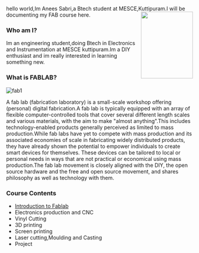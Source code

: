 hello world,Im Anees Sabri,a Btech student at MESCE,Kuttipuram.I will be documenting my  FAB course here.<img src="aneesabri.github.io/IMG_20170729_125428-min.jpg" height="180" width="140" 
align="right">

### Who am I?
Im an engineering student,doing Btech in Electronics and Instrumentation at MESCE kuttipuram.Im a DIY enthusiast and im really interested in learning something new.
### What is FABLAB?
![fab1](https://user-images.githubusercontent.com/30663146/29808907-d9fbc848-8c4e-11e7-9109-e0ee64ba920a.png)


A fab lab (fabrication laboratory) is a small-scale workshop offering (personal) digital fabrication.A fab lab is typically equipped with an array of flexible computer-controlled tools that cover several different length scales and various materials, with the aim to make "almost anything".This includes technology-enabled products generally perceived as limited to mass production.While fab labs have yet to compete with mass production and its associated economies of scale in fabricating widely distributed products, they have already shown the potential to empower individuals to create smart devices for themselves. These devices can be tailored to local or personal needs in ways that are not practical or economical using mass production.The fab lab movement is closely aligned with the DIY, the open source hardware and the free and open source movement, and shares philosophy as well as technology with them.
### Course Contents
 - [ Introduction to Fablab](http://aneesabri.github.io/intro.md)
 - Electronics production and CNC
 - Vinyl Cutting
 - 3D printing
 - Screen printing
 - Laser cutting,Moulding and Casting
 - Project






